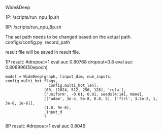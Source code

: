 Wide&Deep

1P:
/scripts/run_npu_1p.sh

8P:
/scripts/run_npu_8p.sh


The set path needs to be changed based on the actual path.
configs/config.py: record_path

result file will be saved in result file.

1P result:
    #dropout=1 eval auc 0.80768 dropout=0.8  eval auc 0.808996(50epoch)

    model = WideDeep(graph, [input_dim, num_inputs, config.multi_hot_flags,
                       config.multi_hot_len],
                     [80, [1024, 512, 256, 128], 'relu'],
                     ['uniform', -0.01, 0.01, seeds[4:14], None],
                     [['adam', 3e-4, 9e-8, 0.8, 5], ['ftrl', 3.5e-2, 1, 3e-8, 1e-6]],
                     [1.0, 9e-6],
                     _input_d
                     )
8P result:
   #dropout=1 eval auc 0.8049
